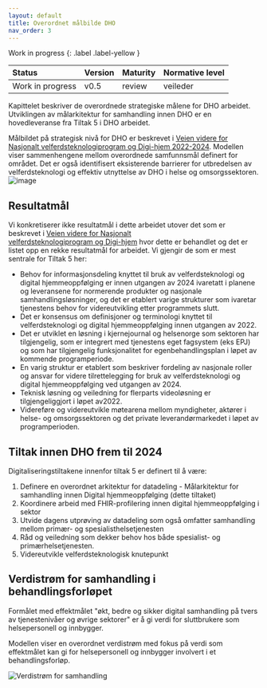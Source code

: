 ```yaml
---
layout: default
title: Overordnet målbilde DHO
nav_order: 3
---
```


Work in progress 
{: .label .label-yellow }

| Status | Version | Maturity | Normative level |
|:-------------|:------------------|:------|:-------|
| Work in progress | v0.5 | review  | veileder |

Kapittelet beskriver de overordnede strategiske målene for DHO arbeidet. Utviklingen av målarkitektur for samhandling innen DHO er en hovedleveranse fra Tiltak 5 i DHO arbeidet.

Målbildet på strategisk nivå for DHO er beskrevet i [Veien videre for Nasjonalt velferdsteknologiprogram og Digi-hjem 2022-2024](https://sh.ehelse.no/dihj/_layouts/15/WopiFrame.aspx?sourcedoc={ef7e38d0-ed5d-4983-9c3c-a73ed4a21b23}). Modellen viser sammenhengene mellom overordnede samfunnsmål definert for området. Det er også identifisert eksisterende barrierer for utbredelsen av velferdsteknologi og effektiv utnyttelse av DHO i helse og omsorgssektoren. 
![image](https://user-images.githubusercontent.com/6229665/198982995-9deae3a8-bb01-4acc-abff-12751f471475.png)

## Resultatmål
Vi konkretiserer ikke resultatmål i dette arbeidet utover det som er beskrevet i [Veien videre for Nasjonalt   
velferdsteknologiprogram og Digi-hjem](https://sh.ehelse.no/dihj/_layouts/15/WopiFrame.aspx?sourcedoc={ef7e38d0-ed5d-4983-9c3c-a73ed4a21b23}) hvor dette er behandlet og det er listet opp en rekke resultatmål for arbeidet. Vi gjengir de som er mest sentrale for Tiltak 5 her:

* Behov for informasjonsdeling knyttet til bruk av velferdsteknologi og digital hjemmeoppfølging er innen utgangen av 2024 ivaretatt i planene og leveransene for normerende produkter og nasjonale samhandlingsløsninger, og det er etablert varige strukturer som ivaretar tjenestens behov for videreutvikling etter programmets slutt.
* Det er konsensus om definisjoner og terminologi knyttet til velferdsteknologi og digital hjemmeoppfølging innen utgangen av 2022.
* Det er utviklet en løsning i kjernejournal og helsenorge som sektoren har tilgjengelig, som er integrert med tjenestens eget fagsystem (eks EPJ) og som har tilgjengelig funksjonalitet for egenbehandlingsplan i løpet av kommende programperiode.
* En varig struktur er etablert som beskriver fordeling av nasjonale roller og ansvar for videre tilrettelegging for bruk av velferdsteknologi og digital hjemmeoppfølging ved utgangen av 2024.
* Teknisk løsning og veiledning for flerparts videoløsning er tilgjengeliggjort i løpet av2022.
* Videreføre og videreutvikle møtearena mellom myndigheter, aktører i helse- og omsorgssektoren og det private leverandørmarkedet i løpet av programperioden.

## Tiltak innen DHO frem til 2024
Digitaliseringstiltakene innenfor tiltak 5 er definert til å være:

1. Definere en overordnet arkitektur for datadeling - Målarkitektur for samhandling innen Digital hjemmeoppfølging (dette tiltaket)
2. Koordinere arbeid med FHIR-profilering innen digital hjemmeoppfølging i sektor
3. Utvide dagens utprøving av datadeling som også omfatter samhandling mellom primær- og spesialisthelsetjenesten
4. Råd og veiledning som dekker behov hos både spesialist- og primærhelsetjenesten.
5. Videreutvikle velferdsteknologisk knutepunkt

## Verdistrøm for samhandling i behandlingsforløpet

Formålet med effektmålet "økt, bedre og sikker digital samhandling på tvers av tjenestenivåer og øvrige sektorer" er å gi verdi for sluttbrukere som helsepersonell og innbygger.

Modellen viser en overordnet verdistrøm med fokus på verdi som effektmålet kan gi for helsepersonell og innbygger involvert i et behandlingsforløp.

![Verdistrøm for samhandling](../images/verdistrøm.png)
